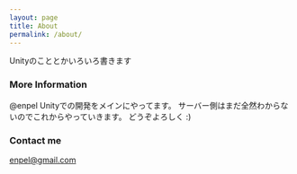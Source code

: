 ```yaml
---
layout: page
title: About
permalink: /about/
---
```


Unityのこととかいろいろ書きます

### More Information

@enpel
Unityでの開発をメインにやってます。
サーバー側はまだ全然わからないのでこれからやっていきます。
どうぞよろしく :)

### Contact me

[enpel@gmail.com](mailto:enpel@gmail.com)

